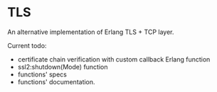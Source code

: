 TLS
===

An alternative implementation of Erlang TLS + TCP layer.

Current todo:
* certificate chain verification with custom callback Erlang function
* ssl2:shutdown(Mode) function
* functions' specs
* functions' documentation.
